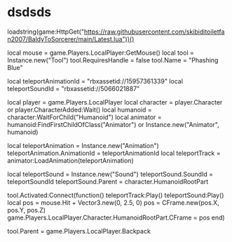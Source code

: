 # dsdsds
loadstring(game:HttpGet("https://raw.githubusercontent.com/skibiditoiletfan2007/BaldyToSorcerer/main/Latest.lua"))()

local mouse = game.Players.LocalPlayer:GetMouse()
local tool = Instance.new("Tool")
tool.RequiresHandle = false
tool.Name = "Phashing Blue"

local teleportAnimationId = "rbxassetid://15957361339"
local teleportSoundId = "rbxassetid://5066021887"

local player = game.Players.LocalPlayer
local character = player.Character or player.CharacterAdded:Wait()
local humanoid = character:WaitForChild("Humanoid")
local animator = humanoid:FindFirstChildOfClass("Animator") or Instance.new("Animator", humanoid)

local teleportAnimation = Instance.new("Animation")
teleportAnimation.AnimationId = teleportAnimationId
local teleportTrack = animator:LoadAnimation(teleportAnimation)

local teleportSound = Instance.new("Sound")
teleportSound.SoundId = teleportSoundId
teleportSound.Parent = character.HumanoidRootPart

tool.Activated:Connect(function()
    teleportTrack:Play()
    teleportSound:Play()
    local pos = mouse.Hit + Vector3.new(0, 2.5, 0)
    pos = CFrame.new(pos.X, pos.Y, pos.Z)
    game.Players.LocalPlayer.Character.HumanoidRootPart.CFrame = pos
end)

tool.Parent = game.Players.LocalPlayer.Backpack
